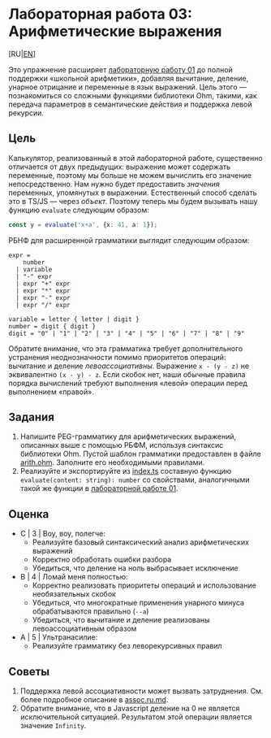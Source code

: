 # Лабораторная работа 03: Арифметические выражения

[RU|[EN](README.md)]

Это упражнение расширяет [лабораторную работу 01](../lab01/README.ru.md) до полной поддержки «школьной арифметики», добавляя вычитание, деление, унарное отрицание и переменные в язык выражений. Цель этого — познакомиться со сложными функциями библиотеки Ohm, такими, как передача параметров в семантические действия и поддержка левой рекурсии.

## Цель

Калькулятор, реализованный в этой лабораторной работе, существенно отличается от двух предыдущих: выражение может содержать переменные, поэтому мы больше не можем вычислить его значение непосредственно. Нам нужно будет предоставить *значения* переменных, упомянутых в выражении.
Естественный способ сделать это в TS/JS — через *объект*. Поэтому теперь мы будем вызывать нашу функцию `evaluate` следующим образом:

```typescript
const y = evaluate('x+a', {x: 41, a: 1});
```

РБНФ для расширенной грамматики выглядит следующим образом:

```EBNF
expr = 
    number
  | variable
  | "-" expr
  | expr "+" expr 
  | expr "*" expr
  | expr "-" expr
  | expr "/" expr

variable = letter { letter | digit }
number = digit { digit }
digit = "0" | "1" | "2" | "3" | "4" | "5" | "6" | "7" | "8" | "9"
```

Обратите внимание, что эта грамматика требует дополнительного устранения неоднозначности помимо приоритетов операций: вычитание и деление *левоассоциативны*.
Выражение `x - (y - z)` не эквивалентно `(x - y) - z`. Если скобок нет, наши обычные правила порядка вычислений требуют выполнения «левой» операции перед выполнением «правой».

## Задания

1. Напишите PEG-грамматику для арифметических выражений, описанных выше с помощью РБФМ, используя синтаксис библиотеки Ohm.
Пустой шаблон грамматики предоставлен в файле [arith.ohm](src/arith.ohm). Заполните его необходимыми правилами.
2. Реализуйте и экспортируйте из [index.ts](src/index.ts) составную функцию `evaluate(content: string): number`  со свойствами, аналогичными такой же функции в [лабораторной работе 01](../lab01/README.ru.md).

## Оценка

- C | 3 | Воу, воу, полегче:
  - Реализуйте базовый синтаксический анализ арифметических выражений
  - Корректно обработать ошибки разбора
  - Убедиться, что деление на ноль выбрасывает исключение
- B | 4 | Ломай меня полностью:
  - Корректно реализовать приоритеты операций и использование необязательных скобок
  - Убедиться, что многократные применения унарного минуса обрабатываются правильно (`--a`)
  - Убедиться, что вычитание и деление реализованы левоассоциативным образом
- A | 5 | Ультранасилие:
  - Реализуйте грамматику без леворекурсивных правил

## Советы

1. Поддержка левой ассоциативности может вызвать затруднения. См. более подробное описание в [assoc.ru.md](assoc.ru.md).
2. Обратите внимание, что в Javascript деление на 0 не является исключительной ситуацией. Результатом этой операции является значение `Infinity`.
